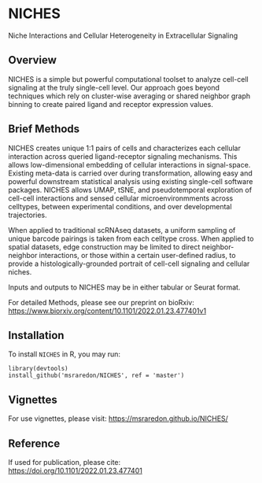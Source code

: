 # NICHES
Niche Interactions and Cellular Heterogeneity in Extracellular Signaling

## Overview
NICHES is a simple but powerful computational toolset to analyze cell-cell signaling at the truly single-cell level. Our approach goes beyond techniques which rely on cluster-wise averaging or shared neighbor graph binning to create paired ligand and receptor expression values.

## Brief Methods
NICHES creates unique 1:1 pairs of cells and characterizes each cellular interaction across queried ligand-receptor signaling mechanisms. This allows low-dimensional embedding of cellular interactions in signal-space. Existing meta-data is carried over during transformation, allowing easy and powerful downstream statistical analysis using existing single-cell software packages.  NICHES allows UMAP, tSNE, and pseudotemporal exploration of cell-cell interactions and sensed cellular microenvironmments across celltypes, between experimental conditions, and over developmental trajectories.

When applied to traditional scRNAseq datasets, a uniform sampling of unique barcode pairings is taken from each celltype cross. When applied to spatial datasets, edge construction may be limited to direct neighbor-neighbor interactions, or those within a certain user-defined radius, to provide a histologically-grounded portrait of cell-cell signaling and cellular niches.

Inputs and outputs to NICHES may be in either tabular or Seurat format.

For detailed Methods, please see our preprint on bioRxiv: https://www.biorxiv.org/content/10.1101/2022.01.23.477401v1

## Installation
To install `NICHES` in R, you may run:
```
library(devtools)
install_github('msraredon/NICHES', ref = 'master')
```

## Vignettes
For use vignettes, please visit: https://msraredon.github.io/NICHES/

## Reference
If used for publication, please cite: https://doi.org/10.1101/2022.01.23.477401
